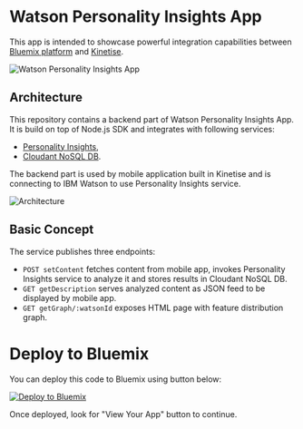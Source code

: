 # Watson Personality Insights App

This app is intended to showcase powerful integration capabilities between [Bluemix platform](https://bluemix.net) and [Kinetise](https://kinetise.com). 

![Watson Personality Insights App](http://assets.kinetise.com/kinetise_pi.gif "Bluemix Kinetise Personality Insights App")

## Architecture

This repository contains a backend part of Watson Personality Insights App. It is build on top of Node.js SDK and integrates with following services:

* [Personality Insights](http://www.ibm.com/smarterplanet/us/en/ibmwatson/developercloud/personality-insights.html),
* [Cloudant NoSQL DB](https://cloudant.com/getting-started-with-cloudant-ibm-bluemix/).

The backend part is used by mobile application built in Kinetise and is connecting to IBM Watson to use Personality Insights service.

![Architecture](http://assets.kinetise.com/kinetise_pi_arch.png "Architecture")

## Basic Concept

The service publishes three endpoints:

* `POST setContent` fetches content from mobile app, invokes Personality Insights service to analyze it and stores results in Cloudant NoSQL DB.
* `GET getDescription` serves analyzed content as JSON feed to be displayed by mobile app. 
* `GET getGraph/:watsonId` exposes HTML page with feature distribution graph.

# Deploy to Bluemix

You can deploy this code to Bluemix using button below:

[![Deploy to Bluemix](https://bluemix.net/deploy/button.png)](https://bluemix.net/deploy?repository=https://github.com/Kinetise/kinetise-watson-personality-insights)

Once deployed, look for "View Your App" button to continue.